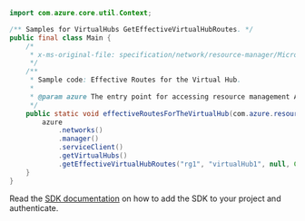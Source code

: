 ```java
import com.azure.core.util.Context;

/** Samples for VirtualHubs GetEffectiveVirtualHubRoutes. */
public final class Main {
    /*
     * x-ms-original-file: specification/network/resource-manager/Microsoft.Network/stable/2021-05-01/examples/EffectiveRoutesListForVirtualHub.json
     */
    /**
     * Sample code: Effective Routes for the Virtual Hub.
     *
     * @param azure The entry point for accessing resource management APIs in Azure.
     */
    public static void effectiveRoutesForTheVirtualHub(com.azure.resourcemanager.AzureResourceManager azure) {
        azure
            .networks()
            .manager()
            .serviceClient()
            .getVirtualHubs()
            .getEffectiveVirtualHubRoutes("rg1", "virtualHub1", null, Context.NONE);
    }
}
```

Read the [SDK documentation](https://github.com/Azure/azure-sdk-for-java/blob/azure-resourcemanager_2.15.0/sdk/resourcemanager/azure-resourcemanager/README.md) on how to add the SDK to your project and authenticate.
